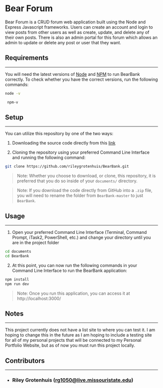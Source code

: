 # Bear Forum

Bear Forum is a CRUD forum web application built using the Node and Express Javascript frameworks. Users can create an account and login to view posts from other users as well as create, update, and delete any of their own posts. There is also an admin portal for this forum which allows an admin to update or delete any post or user that they want.

## Requirements

---

You will need the latest versions of [Node](https://nodejs.org/en/download/) and [NPM](https://www.npmjs.com/get-npm) to run BearBank correctly. To check whether you have the correct versions, run the following commands:

```bash
node -v
 ```

```bash
 npm-v
```

## Setup

---

You can utilize this repository by one of the two ways:

1. Downloading the source code directly from this [link](https://github.com/rileygrotenhuis/BearBank)

2. Cloning the repository using your preferred Command Line Interface and running the following command:

```bash
git clone https://github.com/rileygrotenhuis/BearBank.git
```

> Note: Whether you choose to download, or clone, this repository, it is preferred that you do so inside of your `documents/` directory.

> Note: If you download the code directly from GitHub into a `.zip` file, you will need to rename the folder from `BearBank-master` to just `BearBank`.

## Usage

---

1. Open your preferred Command Line Interface (Terminal, Command Prompt, iTask2, PowerShell, etc.) and change your directory until you are in the project folder

```bash
cd documents
cd BearBank
```

2. At this point, you can now run the following commands in your Command Line Interface to run the BearBank application:

```bash
npm install
npm run dev
```

> Note: Once you run this application, you can access it at http://localhost:3000/

## Notes

---

This project currently does not have a list site to where you can test it. I am hoping to change this in the future as I am hoping to include a testing site for all of my personal projects that will be connected to my Personal Portfolio Website, but as of now you must run this project locally.

## Contributors

---

- ### Riley Grotenhuis (rg1050@live.missouristate.edu)